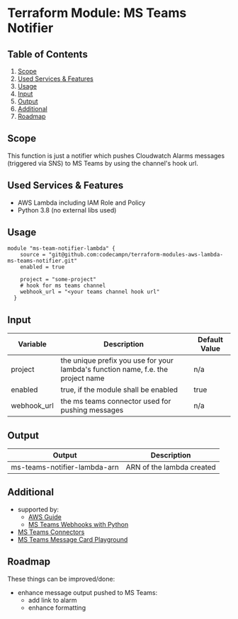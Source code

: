 # Terraform Module: MS Teams Notifier

## Table of Contents

1. [Scope](#scope)
2. [Used Services & Features](#services-and-features)
3. [Usage](#usage)
4. [Input](#input)
5. [Output](#output)
6. [Additional](#additional)
7. [Roadmap](#roadmap)
    
## Scope
This function is just a notifier which pushes Cloudwatch Alarms messages (triggered via SNS) to MS Teams by using the channel's hook url.
    
## Used Services & Features
* AWS Lambda including IAM Role and Policy
* Python 3.8 (no external libs used)

## Usage
```
module "ms-team-notifier-lambda" {
    source = "git@github.com:codecampn/terraform-modules-aws-lambda-ms-teams-notifier.git"
    enabled = true
    
    project = "some-project"
    # hook for ms teams channel
    webhook_url = "<your teams channel hook url"
  }
```

## Input
Variable | Description | Default Value
--- | --- | ---
project | the unique prefix you use for your lambda's function name, f.e. the project name | n/a
enabled | true, if the module shall be enabled | true
webhook_url | the ms teams connector used for pushing messages | n/a 

## Output
Output | Description 
--- | --- 
ms-teams-notifier-lambda-arn | ARN of the lambda created

## Additional
* supported by:
  * [AWS Guide](https://aws.amazon.com/premiumsupport/knowledge-center/sns-lambda-webhooks-chime-slack-teams/)
  * [MS Teams Webhooks with Python](https://medium.com/@sebastian.phelps/aws-cloudwatch-alarms-on-microsoft-teams-9b5239e23b64)
* [MS Teams Connectors](https://docs.microsoft.com/de-de/microsoftteams/platform/webhooks-and-connectors/what-are-webhooks-and-connectors) 
* [MS Teams Message Card Playground](https://messagecardplayground.azurewebsites.net/)
 
## Roadmap
These things can be improved/done:
* enhance message output pushed to MS Teams: 
  * add link to alarm
  * enhance formatting

